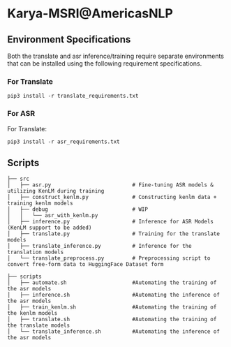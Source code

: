 # Karya-MSRI@AmericasNLP

## Environment Specifications 

Both the translate and asr inference/training require separate environments that can be installed using the following requirement specifications. 

### For Translate 
```
pip3 install -r translate_requirements.txt
```

### For ASR
For Translate: 
```
pip3 install -r asr_requirements.txt
```

## Scripts 

```
├── src
│   ├── asr.py                          # Fine-tuning ASR models & utilizing KenLM during training 
│   ├── construct_kenlm.py              # Constructing kenlm data + training kenlm models 
│   ├── debug                           # WIP
│   │   └── asr_with_kenlm.py
│   ├── inference.py                    # Inference for ASR Models (KenLM support to be added) 
│   ├── translate.py                    # Training for the translate models 
│   ├── translate_inference.py          # Inference for the translation models 
│   └── translate_preprocess.py         # Preprocessing script to convert free-form data to HuggingFace Dataset form

├── scripts
│   ├── automate.sh                     #Automating the training of the asr models 
│   ├── inference.sh                    #Automating the inference of the asr models
│   ├── train_kenlm.sh                  #Automating the training of the kenlm models
│   ├── translate.sh                    #Automating the training of the translate models
│   └── translate_inference.sh          #Automating the inference of the asr models

```

